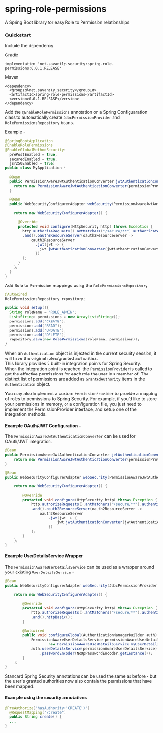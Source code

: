 # spring-role-permissions

A Spring Boot library for easy Role to Permission relationships.  


### Quickstart  

Include the dependency  

Gradle

```
implementation 'net.savantly.security:spring-role-permissions:0.0.1.RELEASE'
```

Maven

```
<dependency>
  <groupId>net.savantly.security</groupId>
  <artifactId>spring-role-permissions</artifactId>
  <version>0.0.1.RELEASE</version>
</dependency>
```

Add the `@EnableRolePermissions` annotation on a Spring Configuaration class to automatically create `JdbcPermissionProvider` and `RolePermissionsRepository` beans.  

Example - 

```java
@SpringBootApplication
@EnableRolePermissions
@EnableGlobalMethodSecurity(
  prePostEnabled = true, 
  securedEnabled = true, 
  jsr250Enabled = true)
public class MyApplication {
	
  @Bean
  public PermissionAwareJwtAuthenticationConverter jwtAuthenticationConverter(PermissionProvider permissionProvider) {
    return new PermissionAwareJwtAuthenticationConverter(permissionProvider);
  }

  @Bean
  public WebSecurityConfigurerAdapter webSecurity(PermissionAwareJwtAuthenticationConverter jwtAuthenticationConverter) {
		
    return new WebSecurityConfigurerAdapter() {
			
      @Override
      protected void configure(HttpSecurity http) throws Exception {
		http.authorizeRequests().antMatchers("/secure/**").authenticated()
		.and().oauth2ResourceServer(oauth2ResourceServer ->
			oauth2ResourceServer
			  .jwt(jwt -> {
			    jwt.jwtAuthenticationConverter(jwtAuthenticationConverter);
			  })
	 	);
      }
    };
  }
}
```

Add Role to Permission mappings using the `RolePermissionsRepository`  

```java
@Autowired 
RolePermissionsRepository repository;

public void setup(){
  String roleName = "ROLE_ADMIN";
  List<String> permissions = new ArrayList<String>();
  permissions.add("CREATE");
  permissions.add("READ");
  permissions.add("UPDATE");
  permissions.add("DELETE");
  repository.save(new RolePermissions(roleName, permissions));
}
```

When an `Authentication` object is injected in the current security session, it will have the original roles/granted authorities.  
This library provides 2 built-in integration points for Spring Security.  
When the integration point is reached, the `PermissionProvider` is called to get the effective permissions for each role the user is a member of.  The distinct list of permissions are added as `GrantedAuthority` items in the `Authentication` object.  

You may also implement a custom `PermissionProvider` to provide a mapping of roles to permissions to Spring Security. For example, if you'd like to store your permissions in memory, or a configuration file, you just need to implement the [PermissionProvider](./src/main/java/net/savantly/authorization/service/PermissionProvider.java) interface, and setup one of the integration methods.


#### Example OAuth/JWT Configuration -  
The `PermissionAwareJwtAuthenticationConverter` can be used for OAuth/JWT integration.  

```java
@Bean
public PermissionAwareJwtAuthenticationConverter jwtAuthenticationConverter(PermissionProvider permissionProvider) {
	return new PermissionAwareJwtAuthenticationConverter(permissionProvider);
}

@Bean
public WebSecurityConfigurerAdapter webSecurity(PermissionAwareJwtAuthenticationConverter jwtAuthenticationConverter) {
	
	return new WebSecurityConfigurerAdapter() {
		
		@Override
		protected void configure(HttpSecurity http) throws Exception {
			http.authorizeRequests().antMatchers("/secure/**").authenticated()
			.and().oauth2ResourceServer(oauth2ResourceServer ->
				oauth2ResourceServer
					.jwt(jwt -> {
						jwt.jwtAuthenticationConverter(jwtAuthenticationConverter);
					})
 			);
		}
	};
}
```

#### Example UserDetailsService Wrapper  
The `PermissionAwareUserDetailsService` can be used as a wrapper around your existing `UserDetailsService` -   

```java
@Bean
public WebSecurityConfigurerAdapter webSecurity(JdbcPermissionProvider permissionProvider) {
	
	return new WebSecurityConfigurerAdapter() {
		
		@Override
		protected void configure(HttpSecurity http) throws Exception {
			http.authorizeRequests().antMatchers("/secure/**").authenticated()
			.and().httpBasic();
		}
		
		@Autowired
		public void configureGlobal(AuthenticationManagerBuilder auth) throws Exception {
			PermissionAwareUserDetailsService permissionAwareUserDetailsService = 
					new PermissionAwareUserDetailsService(myUserDetailsService(), permissionProvider);
			auth.userDetailsService(permissionAwareUserDetailsService)
				.passwordEncoder(NoOpPasswordEncoder.getInstance());
		}
	};
}

```

Standard Spring Security annotations can be used the same as before - but the user's granted authorities now also contain the permissions that have been mapped.  

#### Example using the security annotations

```java
@PreAuthorize("hasAuthority('CREATE')")
  @RequestMapping("/create")
  public String create() {
  ...
}
```